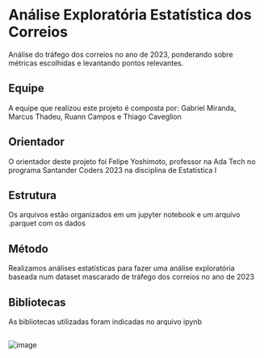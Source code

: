 # Análise Exploratória Estatística dos Correios
Análise do tráfego dos correios no ano de 2023, ponderando sobre métricas escolhidas e levantando pontos relevantes.
## Equipe
A equipe que realizou este projeto é composta por: Gabriel Miranda, Marcus Thadeu, Ruann Campos e Thiago Caveglion
## Orientador
O orientador deste projeto foi Felipe Yoshimoto, professor na Ada Tech no programa Santander Coders 2023 na disciplina de Estatística I
## Estrutura
Os arquivos estão organizados em um jupyter notebook e um arquivo .parquet com os dados
## Método
Realizamos análises estatísticas para fazer uma análise exploratória baseada num dataset mascarado de tráfego dos correios no ano de 2023
## Bibliotecas
As bibliotecas utilizadas foram indicadas no arquivo ipynb
##
![image](https://github.com/thiagocaveglion/analise_exploratoria_correios/assets/107949964/b19e40f1-b6ea-4bd7-bc0b-b505ee52b6cd)

